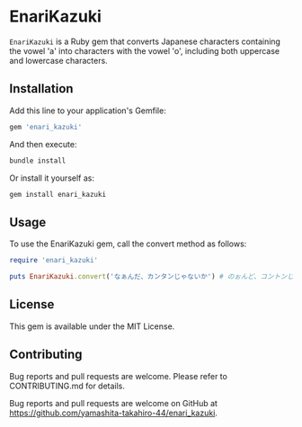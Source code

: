 # EnariKazuki

`EnariKazuki` is a Ruby gem that converts Japanese characters containing the vowel 'a' into characters with the vowel 'o', including both uppercase and lowercase characters.

## Installation

Add this line to your application's Gemfile:

```ruby
gem 'enari_kazuki'
```

And then execute:

```bash
bundle install
```

Or install it yourself as:

```bash
gem install enari_kazuki
```

## Usage

To use the EnariKazuki gem, call the convert method as follows:

```ruby
require 'enari_kazuki'

puts EnariKazuki.convert('なぁんだ、カンタンじゃないか') # のぉんど、コントンじょのいこ
```

## License
This gem is available under the MIT License.

## Contributing
Bug reports and pull requests are welcome. Please refer to CONTRIBUTING.md for details.

Bug reports and pull requests are welcome on GitHub at https://github.com/yamashita-takahiro-44/enari_kazuki.
